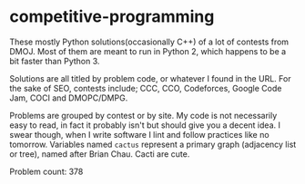 # competitive-programming

These mostly Python solutions(occasionally C++) of a lot of contests from DMOJ. Most of them are meant to run in Python 2, which happens to be a bit faster than Python 3. 

Solutions are all titled by problem code, or whatever I found in the URL. For the sake of SEO, contests include; CCC, CCO, Codeforces, Google Code Jam, COCI and DMOPC/DMPG. 

Problems are grouped by contest or by site. My code is not necessarily easy to read, in fact it probably isn't but should give you a decent idea. I swear though, when I write software I lint and follow practices like no tomorrow. Variables named `cactus` represent a primary graph (adjacency list or tree), named after Brian Chau. Cacti are cute. 

Problem count: 378